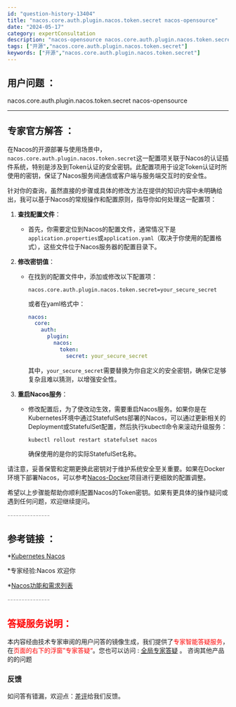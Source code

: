 ```yaml
---
id: "question-history-13404"
title: "nacos.core.auth.plugin.nacos.token.secret nacos-opensource"
date: "2024-05-17"
category: expertConsultation
description: "nacos-opensource nacos.core.auth.plugin.nacos.token.secret"
tags: ["开源","nacos.core.auth.plugin.nacos.token.secret"]
keywords: ["开源","nacos.core.auth.plugin.nacos.token.secret"]
---
```


## 用户问题 ： 
 nacos.core.auth.plugin.nacos.token.secret nacos-opensource 

---------------
## 专家官方解答 ：

在Nacos的开源部署与使用场景中，`nacos.core.auth.plugin.nacos.token.secret`这一配置项关联于Nacos的认证插件系统，特别是涉及到Token认证的安全密钥。此配置项用于设定Token认证时所使用的密钥，保证了Nacos服务间通信或客户端与服务端交互时的安全性。

针对你的查询，虽然直接的步骤或具体的修改方法在提供的知识内容中未明确给出，我可以基于Nacos的常规操作和配置原则，指导你如何处理这一配置项：

1. **查找配置文件**：
   - 首先，你需要定位到Nacos的配置文件，通常情况下是`application.properties`或`application.yaml`（取决于你使用的配置格式），这些文件位于Nacos服务器的配置目录下。

2. **修改密钥值**：
   - 在找到的配置文件中，添加或修改以下配置项：
     ```properties
     nacos.core.auth.plugin.nacos.token.secret=your_secure_secret
     ```
     或者在yaml格式中：
     ```yaml
     nacos:
       core:
         auth:
           plugin:
             nacos:
               token:
                 secret: your_secure_secret
     ```
     其中，`your_secure_secret`需要替换为你自定义的安全密钥，确保它足够复杂且难以猜测，以增强安全性。

3. **重启Nacos服务**：
   - 修改配置后，为了使改动生效，需要重启Nacos服务。如果你是在Kubernetes环境中通过StatefulSets部署的Nacos，可以通过更新相关的Deployment或StatefulSet配置，然后执行kubectl命令来滚动升级服务：
     ```shell
     kubectl rollout restart statefulset nacos
     ```
     确保使用的是你的实际StatefulSet名称。

请注意，妥善保管和定期更换此密钥对于维护系统安全至关重要。如果在Docker环境下部署Nacos，可以参考[Nacos-Docker](https://github.com/nacos-group/nacos-docker)项目进行更细致的配置调整。

希望以上步骤能帮助你顺利配置Nacos的Token密钥。如果有更具体的操作疑问或遇到任何问题，欢迎继续提问。


<font color="#949494">---------------</font> 


## 参考链接 ：

*[Kubernetes Nacos](https://nacos.io/docs/latest/quickstart/quick-start-kubernetes)
 
 *专家经验:Nacos 欢迎你 
 
 *[Nacos功能和需求列表](https://nacos.io/docs/latest/archive/feature-list)


 <font color="#949494">---------------</font> 
 


## <font color="#FF0000">答疑服务说明：</font> 

本内容经由技术专家审阅的用户问答的镜像生成，我们提供了<font color="#FF0000">专家智能答疑服务</font>，在<font color="#FF0000">页面的右下的浮窗”专家答疑“</font>。您也可以访问 : [全局专家答疑](https://opensource.alibaba.com/chatBot) 。 咨询其他产品的的问题

### 反馈
如问答有错漏，欢迎点：[差评](https://ai.nacos.io/user/feedbackByEnhancerGradePOJOID?enhancerGradePOJOId=13887)给我们反馈。
